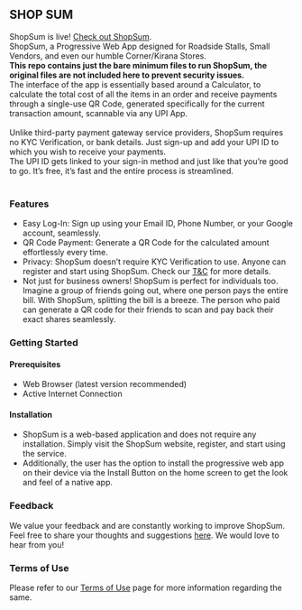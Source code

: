 <h2>SHOP SUM</h2>
ShopSum is live! <a href = "https://letsshopsum.netlify.app">Check out ShopSum</a>.<br/>
ShopSum, a Progressive Web App designed for Roadside Stalls, Small Vendors, and even our humble Corner/Kirana Stores.<br/>
<strong>This repo contains just the bare minimum files to run ShopSum, the original files are not included here to prevent security issues.</strong>
<br>
The interface of the app is essentially based around a Calculator, to calculate the total cost of all the items in an order and receive payments through a single-use QR Code, generated specifically for the current transaction amount, scannable via any UPI App.<br/>
<br/>
Unlike third-party payment gateway service providers, ShopSum requires no KYC Verification, or bank details. Just sign-up and add your UPI ID to which you wish to receive your payments.<br/> 
The UPI ID gets linked to your sign-in method and just like that you’re good to go. It’s free, it’s fast and the entire process is streamlined.<br/>
<br/>
<h3>Features</h3>
<ul>
    <li>Easy Log-In: Sign up using your Email ID, Phone Number, or your Google account, seamlessly.</li>
    <li>QR Code Payment: Generate a QR Code for the calculated amount effortlessly every time.</li>
    <li>Privacy: ShopSum doesn’t require KYC Verification to use. Anyone can register and start using ShopSum. Check our <a href="https://letsshopsum.netlify.app/termsncons">T&C</a> for more details.</li>
    <li>Not just for business owners! 
    ShopSum is perfect for individuals too. Imagine a group of friends going out, where one person pays the entire bill. With ShopSum, splitting the bill is a breeze. The person who paid can generate a QR code for their friends to scan and pay back their exact shares seamlessly.</li>
</ul>
<h3>Getting Started</h3>
<h4>Prerequisites</h4>
<ul>
    <li>Web Browser (latest version recommended)</li>
    <li>Active Internet Connection</li>
</ul>
<h4>Installation</h4>
<ul>
    <li>ShopSum is a web-based application and does not require any installation. Simply visit the ShopSum website, register, and start using the service.</li>
    <li>Additionally, the user has the option to install the progressive web app on their device via the Install Button on the home screen to get the look and feel of a native app.</li>
</ul>
<h3>Feedback</h3>
We value your feedback and are constantly working to improve ShopSum. <br/>
Feel free to share your thoughts and suggestions <a  href="https://letsshopsum.netlify.app/feedback">here</a>. We would love to hear from you!<br/>
<h3>Terms of Use</h3>
Please refer to our <a href="https://letsshopsum.netlify.app/termsncons">Terms of Use</a> page for more information regarding the same.
